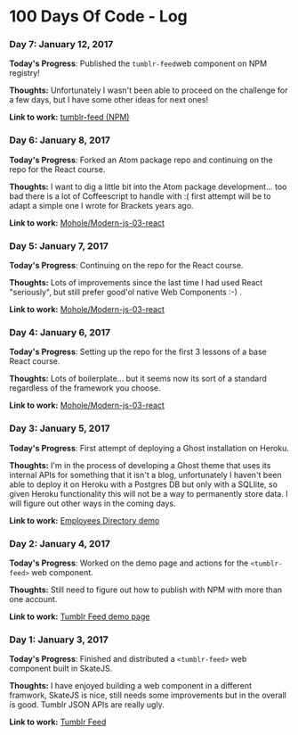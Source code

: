 # 100 Days Of Code - Log

### Day 7: January 12, 2017

**Today's Progress**: Published the ```tumblr-feed```web component on NPM registry!

**Thoughts:** Unfortunately I wasn't been able to proceed on the challenge for a few days, but I have some other ideas for next ones!

**Link to work:** [tumblr-feed (NPM)](https://www.npmjs.com/package/tumblr-feed)

### Day 6: January 8, 2017

**Today's Progress**: Forked an Atom package repo and continuing on the repo for the React course.

**Thoughts:** I want to dig a little bit into the Atom package development... too bad there is a lot of Coffeescript to handle with :( first attempt will be to adapt a simple one I wrote for Brackets years ago.

**Link to work:** [Mohole/Modern-js-03-react](https://github.com/mohole/modern-js-03-react)

### Day 5: January 7, 2017

**Today's Progress**: Continuing on the repo for the React course.

**Thoughts:** Lots of improvements since the last time I had used React "seriously", but still prefer good'ol native Web Components :-) .

**Link to work:** [Mohole/Modern-js-03-react](https://github.com/mohole/modern-js-03-react)

### Day 4: January 6, 2017

**Today's Progress**: Setting up the repo for the first 3 lessons of a base React course.

**Thoughts:** Lots of boilerplate... but it seems now its sort of a standard regardless of the framework you choose.

**Link to work:** [Mohole/Modern-js-03-react](https://github.com/mohole/modern-js-03-react)

### Day 3: January 5, 2017

**Today's Progress**: First attempt of deploying a Ghost installation on Heroku.

**Thoughts:** I'm in the process of developing a Ghost theme that uses its internal APIs for something that it isn't a blog, unfortunately I haven't been able to deploy it on Heroku with a Postgres DB but only with a SQLlite, so given Heroku functionality this will not be a way to permanently store data. I will figure out other ways in the coming days.

**Link to work:** [Employees Directory demo](https://ghost-employees-directory.herokuapp.com/)

### Day 2: January 4, 2017

**Today's Progress**: Worked on the demo page and actions for the `<tumblr-feed>` web component.

**Thoughts:** Still need to figure out how to publish with NPM with more than one account.

**Link to work:** [Tumblr Feed demo page](https://moebiusmania.github.io/tumblr-feed/)

### Day 1: January 3, 2017

**Today's Progress**: Finished and distributed a `<tumblr-feed>` web component built in SkateJS.

**Thoughts:** I have enjoyed building a web component in a different framwork, SkateJS is nice, still needs some improvements but in the overall is good. Tumblr JSON APIs are really ugly.

**Link to work:** [Tumblr Feed](https://github.com/moebiusmania/tumblr-feed)


<!-- ### Day 1: June 27, Monday

**Today's Progress**: I've gone through many exercises on FreeCodeCamp.

**Thoughts** I've recently started coding, and it's a great feeling when I finally solve an algorithm challenge after a lot of attempts and hours spent.

**Link(s) to work**
1. [Find the Longest Word in a String](https://www.freecodecamp.com/challenges/find-the-longest-word-in-a-string)
2. [Title Case a Sentence](https://www.freecodecamp.com/challenges/title-case-a-sentence)
-->
